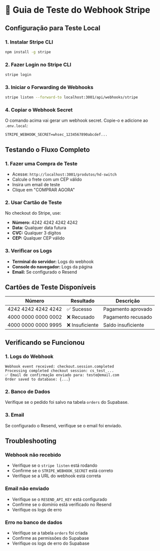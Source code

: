 # 🧪 Guia de Teste do Webhook Stripe

## Configuração para Teste Local

### 1. Instalar Stripe CLI

```bash
npm install -g stripe
```

### 2. Fazer Login no Stripe CLI

```bash
stripe login
```

### 3. Iniciar o Forwarding de Webhooks

```bash
stripe listen --forward-to localhost:3001/api/webhooks/stripe
```

### 4. Copiar o Webhook Secret

O comando acima vai gerar um webhook secret. Copie-o e adicione ao `.env.local`:

```env
STRIPE_WEBHOOK_SECRET=whsec_1234567890abcdef...
```

## Testando o Fluxo Completo

### 1. Fazer uma Compra de Teste

- Acesse: `http://localhost:3001/produtos/hd-switch`
- Calcule o frete com um CEP válido
- Insira um email de teste
- Clique em "COMPRAR AGORA"

### 2. Usar Cartão de Teste

No checkout do Stripe, use:

- **Número:** 4242 4242 4242 4242
- **Data:** Qualquer data futura
- **CVC:** Qualquer 3 dígitos
- **CEP:** Qualquer CEP válido

### 3. Verificar os Logs

- **Terminal do servidor:** Logs do webhook
- **Console do navegador:** Logs da página
- **Email:** Se configurado o Resend

## Cartões de Teste Disponíveis

| Número              | Resultado       | Descrição          |
| ------------------- | --------------- | ------------------ |
| 4242 4242 4242 4242 | ✅ Sucesso      | Pagamento aprovado |
| 4000 0000 0000 0002 | ❌ Recusado     | Pagamento recusado |
| 4000 0000 0000 9995 | ❌ Insuficiente | Saldo insuficiente |

## Verificando se Funcionou

### 1. Logs do Webhook

```
Webhook event received: checkout.session.completed
Processing completed checkout session: cs_test_...
✅ Email de confirmação enviado para: teste@email.com
Order saved to database: {...}
```

### 2. Banco de Dados

Verifique se o pedido foi salvo na tabela `orders` do Supabase.

### 3. Email

Se configurado o Resend, verifique se o email foi enviado.

## Troubleshooting

### Webhook não recebido

- Verifique se o `stripe listen` está rodando
- Confirme se o `STRIPE_WEBHOOK_SECRET` está correto
- Verifique se a URL do webhook está correta

### Email não enviado

- Verifique se o `RESEND_API_KEY` está configurado
- Confirme se o domínio está verificado no Resend
- Verifique os logs de erro

### Erro no banco de dados

- Verifique se a tabela `orders` foi criada
- Confirme as permissões do Supabase
- Verifique os logs de erro do Supabase
